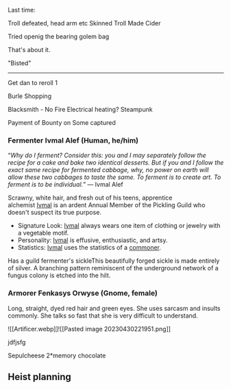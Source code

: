 Last time:

Troll defeated, head arm etc
Skinned Troll
Made Cider

Tried openig the bearing golem bag

That's about it.

"Bisted"

<hr>

Get dan to reroll 1


Burle Shopping

Blacksmith - No Fire
	Electrical heating?
	Steampunk

Payment of Bounty on Some captured

 
### Fermenter Ivmal Alef (Human, he/him)

“_Why do I ferment? Consider this: you and I may separately follow the recipe for a cake and bake two identical desserts. But if you and I follow the exact same recipe for fermented cabbage, why, no power on earth will allow these two cabbages to taste the same. To ferment is to create art. To ferment is to be individual._”
— Ivmal Alef

Scrawny, white hair, and fresh out of his teens, apprentice alchemist [Ivmal](https://5etools-mirror-1.github.io/bestiary.html#ivmal%20alef_ar7) is an ardent Annual Member of the Pickling Guild who doesn't suspect its true purpose. 

-   Signature Look: [Ivmal](https://5etools-mirror-1.github.io/bestiary.html#ivmal%20alef_ar7) always wears one item of clothing or jewelry with a vegetable motif. 
-   Personality: [Ivmal](https://5etools-mirror-1.github.io/bestiary.html#ivmal%20alef_ar7) is effusive, enthusiastic, and artsy.
-   Statistics: [Ivmal](https://5etools-mirror-1.github.io/bestiary.html#ivmal%20alef_ar7) uses the statistics of a [commoner](https://5etools-mirror-1.github.io/bestiary.html#commoner_mm).

Has a guild fermenter's sickleThis beautifully forged sickle is made entirely of silver. A branching pattern reminiscent of the underground network of a fungus colony is etched into the hilt.


### Armorer Fenkasys Orwyse (Gnome, female)

Long, straight, dyed red hair and green eyes.
She uses sarcasm and insults commonly.
She talks so fast that she is very difficult to understand.

![[Artificer.webp]]![[Pasted image 20230430221951.png]]


jdfjsfg

Sepulcheese
2*memory chocolate



## Heist planning

